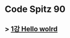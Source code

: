 # Code Spitz 90
## > [1강 Hello wolrd](https://github.com/dotNetTree/Code_Spitz_90/blob/main/01/Hello%20World.md)